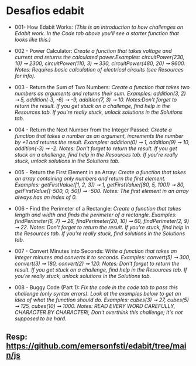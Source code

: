 # Desafios edabit

- 001- How Edabit Works:
  _(This is an introduction to how challenges on Edabit work. In the Code tab above you'll see a starter function that looks like this:)_
- 002 - Power Calculator:
  _Create a function that takes voltage and current and returns the calculated power.Examples: circuitPower(230, 10) ➞ 2300, circuitPower(110, 3) ➞ 330, circuitPower(480, 20) ➞ 9600. Notes: Requires basic calculation of electrical circuits (see Resources for info)._
- 003 - Return the Sum of Two Numbers:
  _Create a function that takes two numbers as arguments and returns their sum. Examples: addition(3, 2) ➞ 5, addition(-3, -6) ➞ -9, addition(7, 3) ➞ 10. Notes:Don't forget to return the result. If you get stuck on a challenge, find help in the Resources tab. If you're really stuck, unlock solutions in the Solutions tab._
- 004 - Return the Next Number from the Integer Passed: 
_Create a function that takes a number as an argument, increments the number by +1 and returns the result. Examples: addition(0) ➞ 1, addition(9) ➞ 10, addition(-3) ➞ -2. Notes: Don't forget to return the result. If you get stuck on a challenge, find help in the Resources tab. If you're really stuck, unlock solutions in the Solutions tab._

- 005 - Return the First Element in an Array: 
_Create a function that takes an array containing only numbers and return the first element. Examples: getFirstValue([1, 2, 3]) ➞ 1, getFirstValue([80, 5, 100]) ➞ 80, getFirstValue([-500, 0, 50]) ➞ -500. Notes: The first element in an array always has an index of 0._

- 006 - Find the Perimeter of a Rectangle:
_Create a function that takes length and width and finds the perimeter of a rectangle. Examples: findPerimeter(6, 7) ➞ 26, findPerimeter(20, 10) ➞ 60, findPerimeter(2, 9) ➞ 22. Notes: Don't forget to return the result. If you're stuck, find help in the Resources tab. If you're really stuck, find solutions in the Solutions tab._

- 007 - Convert Minutes into Seconds: 
_Write a function that takes an integer minutes and converts it to seconds. Examples: convert(5) ➞ 300, convert(3) ➞ 180, convert(2) ➞ 120. Notes: Don't forget to return the result. If you get stuck on a challenge, find help in the Resources tab. If you're really stuck, unlock solutions in the Solutions tab._

- 008 - Buggy Code (Part 1): 
_Fix the code in the code tab to pass this challenge (only syntax errors). Look at the examples below to get an idea of what the function should do. Examples: cubes(3) ➞ 27, cubes(5) ➞ 125, cubes(10) ➞ 1000. Notes: READ EVERY WORD CAREFULLY, CHARACTER BY CHARACTER!, Don't overthink this challenge; it's not supposed to be hard._

## Resp: https://github.com/emersonfsti/edabit/tree/main/js
